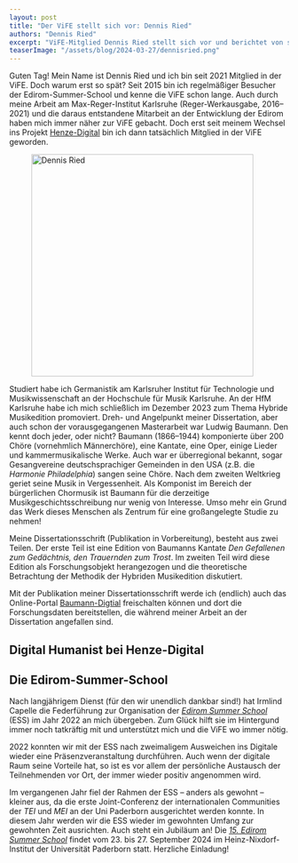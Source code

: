 ```yaml
---
layout: post
title: "Der ViFE stellt sich vor: Dennis Ried"
authors: "Dennis Ried"
excerpt: "ViFE-Mitglied Dennis Ried stellt sich vor und berichtet von seinem Weg zum ViFE, seiner Arbeitbei Henze-Digital und der Organisation der Edirom-Summer-School."
teaserImage: "/assets/blog/2024-03-27/dennisried.png"
---
```


Guten Tag! Mein Name ist Dennis Ried und ich bin seit 2021 Mitglied in der ViFE. Doch warum erst so spät? Seit 2015 bin ich regelmäßiger Besucher der Edirom-Summer-School und kenne die ViFE schon lange. Auch durch meine Arbeit am Max-Reger-Institut Karlsruhe (Reger-Werkausgabe, 2016–2021) und die daraus entstandene Mitarbeit an der Entwicklung der Edirom haben mich immer näher zur ViFE gebacht. Doch erst seit meinem Wechsel ins Projekt [Henze-Digital](https://henze-digital.zenmem.de/de/Index) bin ich dann tatsächlich Mitglied in der ViFE geworden.

<figure>
<img src="{{ '/assets/blog/2024-03-27/dennisried.png' | relative_url }}" alt="Dennis Ried" style="height: 400px"/>
</figure>

Studiert habe ich Germanistik am Karlsruher Institut für Technologie und Musikwissenschaft an der Hochschule für Musik Karlsruhe. An der HfM Karlsruhe habe ich mich schließlich im Dezember 2023 zum Thema Hybride Musikedition promoviert. Dreh- und Angelpunkt meiner Dissertation, aber auch schon der vorausgegangenen Masterarbeit war Ludwig Baumann. Den kennt doch jeder, oder nicht? Baumann (1866–1944) komponierte über 200 Chöre (vornehmlich Männerchöre), eine Kantate, eine Oper, einige Lieder und kammermusikalische Werke. Auch war er überregional bekannt, sogar Gesangvereine deutschsprachiger Gemeinden in den USA (z.B. die *Harmonie Philadelphia*) sangen seine Chöre. Nach dem zweiten Weltkrieg geriet seine Musik in Vergessenheit. Als Komponist im Bereich der bürgerlichen Chormusik ist Baumann für die derzeitige Musikgeschichtsschreibung nur wenig von Interesse. Umso mehr ein Grund das Werk dieses Menschen als Zentrum für eine großangelegte Studie zu nehmen!

Meine Dissertationsschrift (Publikation in Vorbereitung), besteht aus zwei Teilen. Der erste Teil ist eine Edition von Baumanns Kantate *Den Gefallenen zum Gedächtnis, den Trauernden zum Trost*. Im zweiten Teil wird diese Edition als Forschungsobjekt herangezogen und die theoretische Betrachtung der Methodik der Hybriden Musikedition diskutiert.

Mit der Publikation meiner Dissertationsschrift werde ich (endlich) auch das Online-Portal [Baumann-Digtial](https://baumann-digital.de) freischalten können und dort die Forschungsdaten bereitstellen, die während meiner Arbeit an der Dissertation angefallen sind.

## Digital Humanist bei Henze-Digital


## Die Edirom-Summer-School

Nach langjährigem Dienst (für den wir unendlich dankbar sind!) hat Irmlind Capelle die Federführung zur Organisation der *[Edirom Summer School](https://ess.uni-paderborn.de/)* (ESS) im Jahr 2022 an mich übergeben.
Zum Glück hilft sie im Hintergund immer noch tatkräftig mit und unterstützt mich und die ViFE wo immer nötig.

2022 konnten wir mit der ESS nach zweimaligem Ausweichen ins Digitale wieder eine Präsenzveranstaltung durchführen. Auch wenn der digitale Raum seine Vorteile hat, so ist es vor allem der persönliche Austausch der Teilnehmenden vor Ort, der immer wieder positiv angenommen wird.

Im vergangenen Jahr fiel der Rahmen der ESS –
anders als gewohnt –
kleiner aus, da die erste Joint-Conferenz der internationalen Communities der *TEI* und *MEI* an der Uni Paderborn ausgerichtet werden konnte.
In diesem Jahr werden wir die ESS wieder im gewohnten Umfang zur gewohnten Zeit ausrichten.
Auch steht ein Jubiläum an!
Die *[15. Edirom Summer School](https://ess.uni-paderborn.de/)* findet vom 23. bis 27. September 2024 im  Heinz-Nixdorf-Institut der Universität Paderborn statt. Herzliche Einladung!

